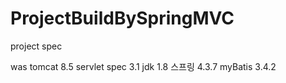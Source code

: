 # ProjectBuildBySpringMVC



project spec

was tomcat 8.5
servlet spec 3.1
jdk 1.8
스프링 4.3.7
myBatis 3.4.2
